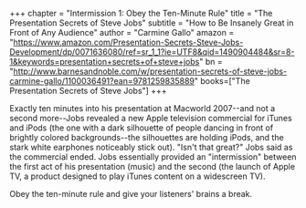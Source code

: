 +++
chapter = "Intermission 1: Obey the Ten-Minute Rule"
title = "The Presentation Secrets of Steve Jobs"
subtitle = "How to Be Insanely Great in Front of Any Audience"
author = "Carmine Gallo"
amazon = "https://www.amazon.com/Presentation-Secrets-Steve-Jobs-Development/dp/0071636080/ref=sr_1_1?ie=UTF8&qid=1490904484&sr=8-1&keywords=presentation+secrets+of+steve+jobs"
bn = "http://www.barnesandnoble.com/w/presentation-secrets-of-steve-jobs-carmine-gallo/1100036491?ean=9781259835889"
books=["The Presentation Secrets of Steve Jobs"]
+++
  
Exactly ten minutes into his presentation at Macworld 2007--and not a second more--Jobs revealed a new Apple television commercial for iTunes and iPods (the one with a dark silhouette of people dancing in front of brightly colored backgrounds--the silhouettes are holding iPods, and the stark white earphones noticeably stick out). "Isn't that great?" Jobs said as the commercial ended. Jobs essentially provided an "intermission" between the first act of his presentation (music) and the second (the launch of Apple TV, a product designed to play iTunes content on a widescreen TV).  

Obey the ten-minute rule and give your listeners' brains a break.  